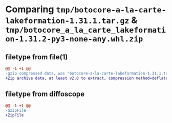 # Comparing `tmp/botocore-a-la-carte-lakeformation-1.31.1.tar.gz` & `tmp/botocore_a_la_carte_lakeformation-1.31.2-py3-none-any.whl.zip`

## filetype from file(1)

```diff
@@ -1 +1 @@
-gzip compressed data, was "botocore-a-la-carte-lakeformation-1.31.1.tar", last modified: Sat Jul  8 01:42:28 2023, max compression
+Zip archive data, at least v2.0 to extract, compression method=deflate
```

## filetype from diffoscope

```diff
@@ -1 +1 @@
-GzipFile
+ZipFile
```

